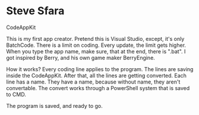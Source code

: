 # Steve Sfara
CodeAppKit

This is my first app creator.
Pretend this is Visual Studio, except, it's only BatchCode.
There is a limit on coding.
Every update, the limit gets higher.
When you type the app name, make sure, that at the end, there is ".bat".
I got inspired by Berry, and his own game maker BerryEngine.

How it works?
Every coding line applies to the program.
The lines are saving inside the CodeAppKit.
After that, all the lines are getting converted.
Each line has a name.
They have a name, because without name, they aren't convertable.
The convert works through a PowerShell system that is saved to CMD.

The program is saved, and ready to go.
